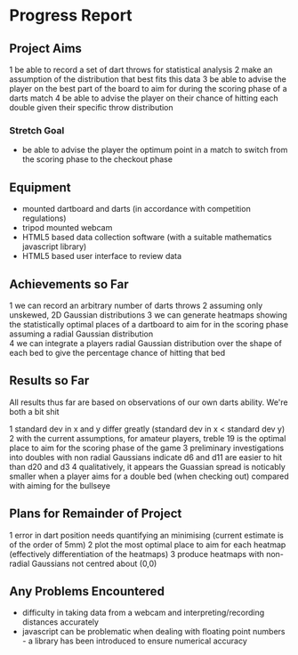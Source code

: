# Progress Report

## Project Aims

1 be able to record a set of dart throws for statistical analysis
2 make an assumption of the distribution that best fits this data
3 be able to advise the player on the best part of the board to aim for during the scoring phase of a darts match
4 be able to advise the player on their chance of hitting each double given their specific throw distribution

### Stretch Goal

* be able to advise the player the optimum point in a match to switch from the scoring phase to the checkout phase 

## Equipment

* mounted dartboard and darts (in accordance with competition regulations)
* tripod mounted webcam
* HTML5 based data collection software (with a suitable mathematics javascript library)
* HTML5 based user interface to review data

## Achievements so Far

1 we can record an arbitrary number of darts throws
2 assuming only unskewed, 2D Gaussian distributions
3 we can generate heatmaps showing the statistically optimal places of a dartboard to aim for in the scoring phase assuming a radial Gaussian distribution  
4 we can integrate a players radial Gaussian distribution over the shape of each bed to give the percentage chance of hitting that bed

## Results so Far

All results thus far are based on observations of our own darts ability. We're both a bit shit

1 standard dev in x and y differ greatly (standard dev in x < standard dev y)
2 with the current assumptions, for amateur players, treble 19 is the optimal place to aim for the scoring phase of the game
3 preliminary investigations into doubles with non radial Gaussians indicate d6 and d11 are easier to hit than d20 and d3
4 qualitatively, it appears the Guassian spread is noticably smaller when a player aims for a double bed (when checking out) compared with aiming for the bullseye

## Plans for Remainder of Project

1 error in dart position needs quantifying an minimising (current estimate is of the order of 5mm)
2 plot the most optimal place to aim for each heatmap (effectively differentiation of the heatmaps)
3 produce heatmaps with non-radial Gaussians not centred about (0,0)

## Any Problems Encountered

* difficulty in taking data from a webcam and interpreting/recording distances accurately
* javascript can be problematic when dealing with floating point numbers - a library has been introduced to ensure numerical accuracy
